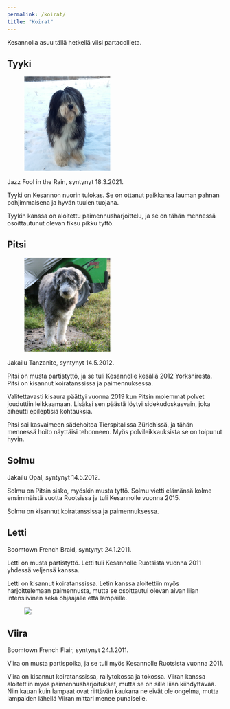```yaml
---
permalink: /koirat/
title: "Koirat"
---
```


Kesannolla asuu tällä hetkellä viisi partacollieta.

## Tyyki

<figure style="width:200px" class="align-right">
  <img src="/assets/tyyki1.png">
</figure>
Jazz Fool in the Rain, syntynyt 18.3.2021.

Tyyki on Kesannon nuorin tulokas. Se on ottanut paikkansa lauman
pahnan pohjimmaisena ja hyvän tuulen tuojana.

Tyykin kanssa on aloitettu paimennusharjoittelu, ja se on tähän
mennessä osoittautunut olevan fiksu pikku tyttö.

## Pitsi

<figure style="width:200px" class="align-right">
  <img src="/assets/pitsi1.jpg">
</figure>
Jakailu Tanzanite, syntynyt 14.5.2012.

Pitsi on musta partistyttö, ja se tuli Kesannolle kesällä 2012
Yorkshiresta. Pitsi on kisannut koiratanssissa ja paimennuksessa.

Valitettavasti kisaura päättyi vuonna 2019 kun Pitsin
molemmat polvet jouduttiin leikkaamaan. Lisäksi sen päästä löytyi
sidekudoskasvain, joka aiheutti epileptisiä kohtauksia.

Pitsi sai kasvaimeen sädehoitoa Tierspitalissa Zürichissä, ja tähän
mennessä hoito näyttäisi tehonneen. Myös polvileikkauksista se on
toipunut hyvin.

## Solmu

Jakailu Opal, syntynyt 14.5.2012.

Solmu on Pitsin sisko, myöskin musta tyttö. Solmu vietti elämänsä
kolme ensimmäistä vuotta Ruotsissa ja tuli Kesannolle vuonna 2015.

Solmu on kisannut koiratanssissa ja paimennuksessa.

## Letti

Boomtown French Braid, syntynyt 24.1.2011.

Letti on musta partistyttö. Letti tuli Kesannolle Ruotsista vuonna
2011 yhdessä veljensä kanssa.

Letti on kisannut koiratanssissa. Letin kanssa
aloitettiin myös harjoittelemaan paimennusta, mutta se osoittautui
olevan aivan liian intensiivinen sekä ohjaajalle että lampaille.

<figure style="width:400px" class="align-right">
  <img src="/assets/letti-viira.jpg">
</figure>

## Viira

Boomtown French Flair, syntynyt 24.1.2011.

Viira on musta partispoika, ja se tuli myös Kesannolle Ruotsista
vuonna 2011.

Viira on kisannut koiratanssissa, rallytokossa ja tokossa. Viiran kanssa aloitettiin
myös paimennusharjoitukset, mutta se on sille liian kiihdyttävää. Niin
kauan kuin lampaat ovat riittävän kaukana ne eivät ole ongelma, mutta
lampaiden lähellä Viiran mittari menee punaiselle.
